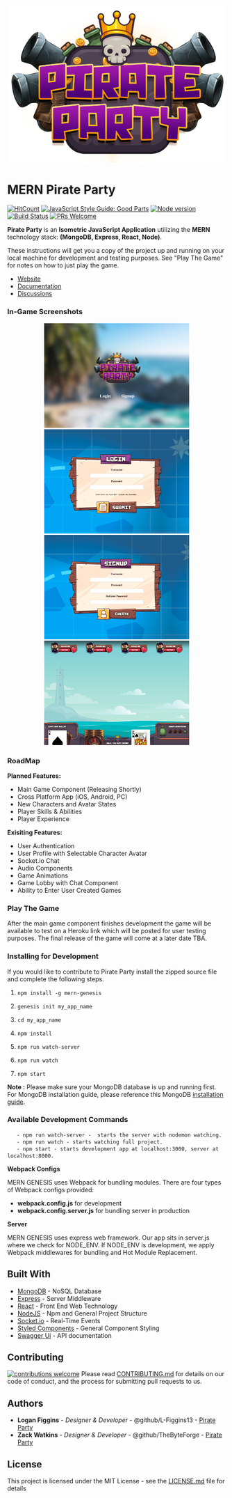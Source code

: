 ![PirateParty](/static/img/logo/Logo_Large.png)


# MERN Pirate Party
[![HitCount](http://hits.dwyl.com/{L-Figgins13}/{Genesis}.svg)](http://hits.dwyl.com/{L-Figgins13}/{Genesis})
[![JavaScript Style Guide: Good Parts](https://img.shields.io/badge/code%20style-goodparts-brightgreen.svg?style=flat)](https://github.com/dwyl/goodparts "JavaScript The Good Parts")
[![Node version](https://img.shields.io/node/v/[NPM-MODULE-NAME].svg?style=flat)](http://nodejs.org/download/)
[![Build Status](https://travis-ci.org/{L-Figgins13}/{Genesis}.png?branch=master)](https://travis-ci.org/{L-Figgins13}/{Genesis})
[![PRs Welcome](https://img.shields.io/badge/PRs-welcome-brightgreen.svg?style=flat-square)](http://makeapullrequest.com)

**Pirate Party** is an **Isometric JavaScript Application** utilizing the **MERN** technology stack: **(MongoDB, Express, React, Node)**.

These instructions will get you a copy of the project up and running on your local machine for development and testing purposes. See "Play The Game" for notes on how to just play the game.

* [Website](www.pirateparty.github.io)
* [Documentation](www.pirateparty.io/documentation)
* [Discussions](www.pirateparty.github.io/forum)

### In-Game Screenshots
<p padding-top="100px" padding-bottom="100px" align="center">
<img src="https://raw.githubusercontent.com/L-Figgins13/Genesis/master/static/img/PirateParty-Home.jpg" width="334" height="240" alt="Splash Page"> <img src="https://raw.githubusercontent.com/L-Figgins13/Genesis/master/static/img/PirateParty-Login.jpg" width="334" height="240" alt="Login"> <img src="https://raw.githubusercontent.com/L-Figgins13/Genesis/master/static/img/PirateParty-Signup.jpg" width="334" height="240" alt="Signup"> <img src="https://raw.githubusercontent.com/L-Figgins13/Genesis/master/static/img/In-Game.jpg" width="334" height="240" alt="Main Game">
</p>

### RoadMap

**Planned Features:**
- Main Game Component (Releasing Shortly)
- Cross Platform App (iOS, Android, PC)
- New Characters and Avatar States
- Player Skills & Abilities
- Player Experience


**Exisiting Features:**
- User Authentication
- User Profile with Selectable Character Avatar
- Socket.io Chat
- Audio Components
- Game Animations
- Game Lobby with Chat Component
- Ability to Enter User Created Games

### Play The Game
After the main game component finishes development the game will be available to test on a Heroku link which will be posted for user testing purposes. The final release of the game will come at a later date TBA.


### Installing for Development
If you would like to contribute to Pirate Party install the zipped source file and complete the following steps.

1. ```npm install -g mern-genesis```

2. ```genesis init my_app_name```

3. ```cd my_app_name```

4. ```npm install```

5. ```npm run watch-server```

6. ```npm run watch```

7. ```npm start```


**Note :** Please make sure your MongoDB database is up and running first. For MongoDB installation guide, please reference this MongoDB
[installation guide](https://docs.mongodb.org/v3.0/installation/).


### Available Development Commands

```
   - npm run watch-server -  starts the server with nodemon watching.
   - npm run watch - starts watching full project.
   - npm start - starts development app at localhost:3000, server at localhost:8000.

```

**Webpack Configs**

MERN GENESIS uses Webpack for bundling modules. There are four types of Webpack configs provided:
 - **webpack.config.js** for development
 - **webpack.config.server.js** for bundling server in production



**Server**

MERN GENESIS uses express web framework. Our app sits in server.js where we check for NODE_ENV.
If NODE_ENV is development, we apply Webpack middlewares for bundling and Hot Module Replacement.

## Built With
* [MongoDB]( https://www.mongodb.com/) - NoSQL Database
* [Express]( https://expressjs.com/) - Server Middleware
* [React](https://reactjs.org/) - Front End Web Technology
* [NodeJS]( https://nodejs.org/en/) - Npm and General Project Structure
* [Socket.io]( https://www.socket.io) - Real-Time Events
* [Styled Components](https://github.com/styled-components/styled-components) - General Component Styling
* [Swagger Ui](https://swagger.io/) - API documentation

## Contributing 
[![contributions welcome](https://img.shields.io/badge/contributions-welcome-brightgreen.svg?style=flat)](https://github.com/dwyl/esta/issues)
Please read [CONTRIBUTING.md](https://gist.github.com/PurpleBooth/b24679402957c63ec426) for details on our code of conduct, and the process for submitting pull requests to us.

## Authors
* **Logan Figgins** - *Designer & Developer* - @github/L-Figgins13 - [Pirate Party](https://github.com/L-Figgins13)
* **Zack Watkins** - *Designer & Developer* - @github/TheByteForge - [Pirate Party](https://github.com/TheByteForge)

## License
This project is licensed under the MIT License - see the [LICENSE.md](LICENSE.md) file for details
